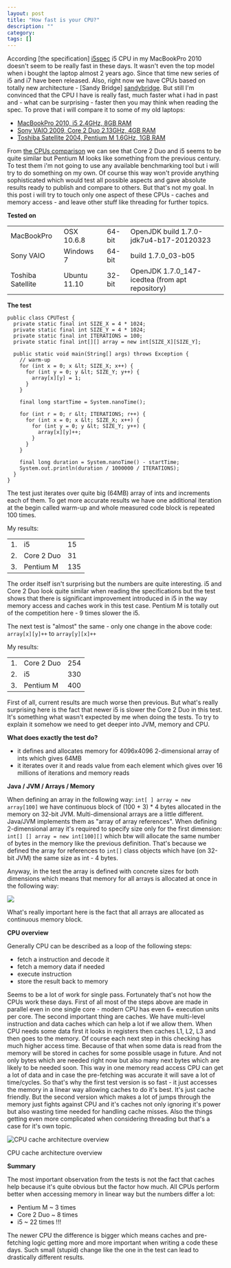 ```yaml
---
layout: post
title: "How fast is your CPU?"
description: ""
category: 
tags: []
---
```

[i5spec]: http://ark.intel.com/products/47341/Intel-Core-i5-520M-Processor-(3M-Cache-2_40-GHz)
[mbp2010]: http://www.everymac.com/systems/apple/macbook_pro/stats/macbook-pro-core-i5-2.4-aluminum-15-mid-2010-unibody-specs.html
[vaio2009]: http://www.sony.co.uk/product/vn-cw-series/vpccw1s1e-r
[sat2004]: http://eu.computers.toshiba-europe.com/innovation/jsp/SUPPORTSECTION/discontinuedProductPage.do?service=EU&PRODUCT_ID=97587
[sandybridge]: http://software.intel.com/en-us/articles/sandy-bridge/
[cpucomp]: http://ark.intel.com/compare/36734,27584,47341

According [the specification] [i5spec] i5 CPU in my MacBookPro 2010 doesn't seem to be really fast in these days. It wasn't even the top model when i bought the laptop almost 2 years ago. Since that time new series of i5 and i7 have been released. Also, right now we have CPUs based on totally new architecture - [Sandy Bridge] [sandybridge]. But still I'm convinced that the CPU I have is really fast, much faster what i had in past and - what can be surprising - faster then you may think when reading the spec. To prove that i will compare it to some of my old laptops:

- [MacBookPro 2010, i5 2.4GHz, 8GB RAM][mbp2010]
- [Sony VAIO 2009, Core 2 Duo 2.13GHz, 4GB RAM][vaio2009]
- [Toshiba Satellite 2004, Pentium M 1.6GHz, 1GB RAM][sat2004]

From [the CPUs comparison][cpucomp] we can see that Core 2 Duo and i5 seems to be quite similar but Pentium M looks like something from the previous century. To test them i'm not going to use any available benchmarking tool but i will try to do something on my own. Of course this way won't provide anything sophisticated which would test all possible aspects and gave absolute results ready to publish and compare to others. But that's not my goal. In this post i will try to touch only one aspect of these CPUs - caches and memory access - and leave other stuff like threading for further topics.

**Tested on**

<table>
  <tbody>
    <tr><td>MacBookPro</td><td>OSX 10.6.8</td><td>64-bit</td><td>OpenJDK build 1.7.0-jdk7u4-b17-20120323</td></tr>
    <tr><td>Sony VAIO</td><td>Windows 7</td><td>64-bit</td><td>build 1.7.0_03-b05</td></tr>
    <tr><td>Toshiba Satellite</td><td>Ubuntu 11.10</td><td>32-bit</td><td>OpenJDK 1.7.0_147-icedtea (from apt repository)</td></tr>
  </tbody>
</table>

**The test**

    public class CPUTest {
      private static final int SIZE_X = 4 * 1024;
      private static final int SIZE_Y = 4 * 1024;
      private static final int ITERATIONS = 100;
      private static final int[][] array = new int[SIZE_X][SIZE_Y];

      public static void main(String[] args) throws Exception {
        // warm-up
        for (int x = 0; x &lt; SIZE_X; x++) {
          for (int y = 0; y &lt; SIZE_Y; y++) {
            array[x][y] = 1;
          }
        }

        final long startTime = System.nanoTime();

        for (int r = 0; r &lt; ITERATIONS; r++) {
          for (int x = 0; x &lt; SIZE_X; x++) {
            for (int y = 0; y &lt; SIZE_Y; y++) {
              array[x][y]++;
            }
          }
        }

        final long duration = System.nanoTime() - startTime;
        System.out.println(duration / 1000000 / ITERATIONS);
      }
    }

The test just iterates over quite big (64MB) array of ints and increments each of them. To get more accurate results we have one additional iteration at the begin called warm-up and whole measured code block is repeated 100 times.

My results:

<table>
  <tbody>
    <tr><td>1.</td><td>i5</td><td>15</td></tr>
    <tr><td>2.</td><td>Core 2 Duo</td><td>31</td></tr>
    <tr><td>3.</td><td>Pentium M</td><td>135</td></tr>
  </tbody>
</table>

The order itself isn't surprising but the numbers are quite interesting. i5 and Core 2 Duo look quite similar when reading the specifications but the test shows that there is significant improvement introduced in i5 in the way memory access and caches work in this test case. Pentium M is totally out of the competition here - 9 times slower the i5.

The next test is "almost" the same - only one change in the above code: `array[x][y]++` to `array[y][x]++`

My results:

<table>
  <tbody>
    <tr><td>1.</td><td>Core 2 Duo</td><td>254</td></tr>
    <tr><td>2.</td><td>i5</td><td>330</td></tr>
    <tr><td>3.</td><td>Pentium M</td><td>400</td></tr>
  </tbody>
</table>

First of all, current results are much worse then previous. But what's really surprising here is the fact that newer i5 is slower the Core 2 Duo in this test. It's something what wasn't expected by me when doing the tests. To try to explain it somehow we need to get deeper into JVM, memory and CPU.

**What does exactly the test do?**

- it defines and allocates memory for 4096x4096 2-dimensional array of ints which gives 64MB
- it iterates over it and reads value from each element which gives over 16 millions of iterations and memory reads

**Java / JVM / Arrays / Memory**

When defining an array in the following way: `int[ ] array = new array[100]` we have continuous block of (100 + 3) * 4 bytes allocated in the memory on 32-bit JVM. Multi-dimensional arrays are a little different. Java/JVM implements them as "array of array references". When defining 2-dimensional array it's required to specify size only for the first dimension: `int[] [] array = new int[100][]` which btw will allocate the same number of bytes in the memory like the previous definition. That's because we defined the array for references to `int[]` class objects which have (on 32-bit JVM) the same size as int - 4 bytes.

Anyway, in the test the array is defined with concrete sizes for both dimensions which means that memory for all arrays is allocated at once in the following way:

![](http://3.bp.blogspot.com/-424ytTIpIQc/T3nl597EFoI/AAAAAAAACOE/ZZLJP6RqsIU/s1600/2-dim-arrays.png)

What's really important here is the fact that all arrays are allocated as continuous memory block.

**CPU overview**

Generally CPU can be described as a loop of the following steps:

- fetch a instruction and decode it
- fetch a memory data if needed
- execute instruction
- store the result back to memory

Seems to be a lot of work for single pass. Fortunately that's not how the CPUs work these days. First of all most of the steps above are made in parallel even in one single core - modern CPU has even 6+ execution units per core. The second important thing are caches. We have multi-level instruction and data caches which can help a lot if we allow them. When CPU needs some data first it looks in registers then caches L1, L2, L3 and then goes to the memory. Of course each next step in this checking has much higher access time. Because of that when some data is read from the memory will be stored in caches for some possible usage in future. And not only bytes which are needed right now but also many next bytes which are likely to be needed soon. This way in one memory read access CPU can get a lot of data and in case the pre-fetching was accurate it will save a lot of time/cycles. So that's why the first test version is so fast - it just accesses the memory in a linear way allowing caches to do it's best. It's just cache friendly. But the second version which makes a lot of jumps through the memory just fights against CPU and it's caches not only ignoring it's power but also wasting time needed for handling cache misses. Also the things getting even more complicated when considering threading but that's a case for it's own topic.

![CPU cache architecture overview](http://2.bp.blogspot.com/-FuIP_W7YF60/T3q4Dt5Dj4I/AAAAAAAACOc/aXQe7qxP2aE/s1600/cpu.png)

CPU cache architecture overview

**Summary**

The most important observation from the tests is not the fact that caches help because it's quite obvious but the factor how much. All CPUs perform better when accessing memory in linear way but the numbers differ a lot:

- Pentium M ~ 3 times
- Core 2 Duo ~ 8 times
- i5 ~ 22 times !!!

The newer CPU the difference is bigger which means caches and pre-fetching logic getting more and more important when writing a code these days. Such small (stupid) change like the one in the test can lead to drastically different results.

